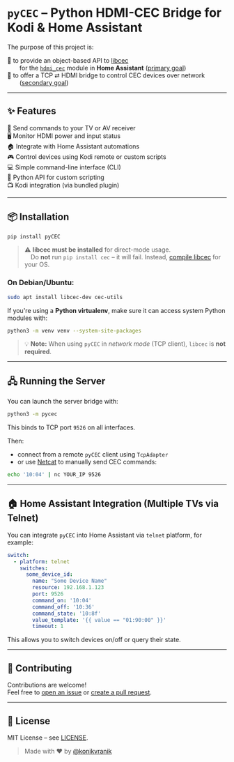 <div style="display:none;"><style>
.badges {
  display: none;
}
</style></div>
<div class="badges">

![Build Status](https://github.com/konikvranik/pyCEC/workflows/Tests/badge.svg)
![PyPi Version](https://img.shields.io/pypi/v/pyCEC)
![Issue Count](https://img.shields.io/github/issues-raw/konikvranik/pyCEC)
![Coverage Status](https://img.shields.io/coveralls/github/konikvranik/pyCEC)

</div>

# `pyCEC` – Python HDMI-CEC Bridge for Kodi & Home Assistant

The purpose of this project is:

🔹 to provide an object-based API to [libcec](https://github.com/Pulse-Eight/libcec)  
  for the [`hdmi_cec`](https://www.home-assistant.io/integrations/hdmi_cec/) module in **Home Assistant** ([primary goal](https://github.com/konikvranik/pyCEC/projects/1))  
🔹 to offer a TCP ⇄ HDMI bridge to control CEC devices over network  
  ([secondary goal](https://github.com/konikvranik/pyCEC/projects/2))

---

## ✨ Features

🔌 Send commands to your TV or AV receiver  
🖥️ Monitor HDMI power and input status  
🏠 Integrate with Home Assistant automations  
🎮 Control devices using Kodi remote or custom scripts  
💻 Simple command-line interface (CLI)  
🐍 Python API for custom scripting  
📺 Kodi integration (via bundled plugin)

---

## 📦 Installation

```bash
pip install pyCEC
```

> ⚠️ **libcec must be installed** for direct-mode usage.  
> Do **not** run `pip install cec` – it will fail. Instead, [compile libcec](https://github.com/Pulse-Eight/libcec#supported-platforms) for your OS.

### On Debian/Ubuntu:

```bash
sudo apt install libcec-dev cec-utils
```

If you're using a **Python virtualenv**, make sure it can access system Python modules with:

```bash
python3 -m venv venv --system-site-packages
```

> 💡 **Note:** When using `pyCEC` in *network mode* (TCP client), `libcec` is **not required**.

---

## 🖧 Running the Server

You can launch the server bridge with:

```bash
python3 -m pycec
```

This binds to TCP port `9526` on all interfaces.

Then:

- connect from a remote `pyCEC` client using `TcpAdapter`
- or use [Netcat](https://www.wikiwand.com/en/Netcat) to manually send CEC commands:

```bash
echo '10:04' | nc YOUR_IP 9526
```

---

## 🏠 Home Assistant Integration (Multiple TVs via Telnet)

You can integrate `pyCEC` into Home Assistant via `telnet` platform, for example:

```yaml
switch:
  - platform: telnet
    switches:
      some_device_id:
        name: "Some Device Name"
        resource: 192.168.1.123
        port: 9526
        command_on: '10:04'
        command_off: '10:36'
        command_state: '10:8f'
        value_template: '{{ value == "01:90:00" }}'
        timeout: 1
```

This allows you to switch devices on/off or query their state.

---

## 🤝 Contributing

Contributions are welcome!  
Feel free to [open an issue](https://github.com/konikvranik/pyCEC/issues) or [create a pull request](https://github.com/konikvranik/pyCEC/pulls).

---

## 📜 License

MIT License – see [LICENSE](./LICENSE).

> Made with ❤️ by [@konikvranik](https://github.com/konikvranik)